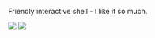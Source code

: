 Friendly interactive shell - I like it so much.

<img src="https://skandyns.github.io/img/fish.png"/>

<img src="https://skandyns.github.io/img/fish-logo.png"/>
